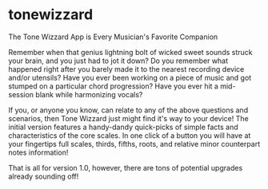 # tonewizzard
The Tone Wizzard App is Every Musician's Favorite Companion

Remember when that genius lightning bolt of wicked sweet sounds struck your brain, and you just had to jot it down? Do you remember what happened right after you barely made it to the nearest recording device and/or utensils? Have you ever been working on a piece of music and got stumped on a particular chord progression? Have you ever hit a mid-session blank while harmonizing vocals?

If you, or anyone you know, can relate to any of the above questions and scenarios, then Tone Wizzard just might find it's way to your device! The initial version features a handy-dandy quick-picks of simple facts and characteristics of the core scales. In one click of a button you will have at your fingertips full scales, thirds, fifths, roots, and relative minor counterpart notes information! 

That is all for version 1.0, however, there are tons of potential upgrades already sounding off!
